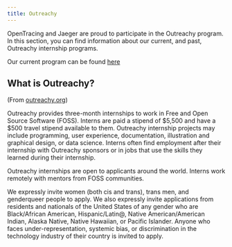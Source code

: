 ```yaml
---
title: Outreachy
---
```


OpenTracing and Jaeger are proud to participate in the Outreachy program. In this section, you can find information about our current, and past, Outreachy internship programs.

Our current program can be found [here](/get-involved/outreachy/outreachy-201802)

## What is Outreachy?

(From [outreachy.org](https://outreachy.org))

Outreachy provides three-month internships to work in Free and Open Source Software (FOSS). Interns are paid a stipend of $5,500 and have a $500 travel stipend available to them. Outreachy internship projects may include programming, user experience, documentation, illustration and graphical design, or data science. Interns often find employment after their internship with Outreachy sponsors or in jobs that use the skills they learned during their internship.

Outreachy internships are open to applicants around the world. Interns work remotely with mentors from FOSS communities.

We expressly invite women (both cis and trans), trans men, and genderqueer people to apply. We also expressly invite applications from residents and nationals of the United States of any gender who are Black/African American, Hispanic/Latin@, Native American/American Indian, Alaska Native, Native Hawaiian, or Pacific Islander. Anyone who faces under-representation, systemic bias, or discrimination in the technology industry of their country is invited to apply.

